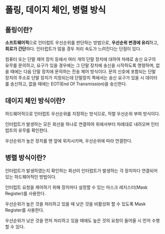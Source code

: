 # 폴링, 데이지 체인, 병렬 방식



## 폴링이란?

 **소프트웨어적**으로 인터럽트 우선순위를 판단하는 방법으로, **우선순위 변경에 유리**하고, **회로가 간단**하다. 인터럽트가 많을 경우 처리 속도가 느려진다는 단점이 있다. 

컴퓨터 또는 단말 제어 장치 등에서 여러 개의 단말 장치에 대하여 차례로 송신 요구의 유무를 문의하고, 요구가 있을 경우에는 그 단말 장치에 송신을 시작하도록 명령하며, 없을 때에는 다음 단말 장치에 문의하는 전송 제어 방식이다. 문의 신호에 포함되는 단말 장치의 주소로 단말 장치가 지정되는데 단말장치 쪽에서는 송신 요구가 있을 시 데이터를 송신하고, 없을 때에는 EOT(End Of Transmission)을 송신한다.





## 데이지 체인 방식이란?

 하드웨어적으로 인터럽트 우선순위를 지정하는 방식으로, 직렬 우선순위 부여 방식이다.

인터럽트가 발생하는 모든 회선을 하나로 연결하여 위에서부터 차례대로 내려오며 인터럽트의 유무를 확인한다.

우선순위가 높은 장치를 맨 앞에 위치시키며, 우선순위에 따라 연결한다.





## 병렬 방식이란?

 인터럽트가 발생하였는지 확인하는 회선이 인터럽트가 발생하는 각 장치마다 연결되어있는 하드웨어적인 방법이다.

인터럽트 요청을 제어하기 위해 장치마다 설정할 수 있는 마스크 레지스터(Mask Register)를 사용한다.

우선순위가 높은 것을 처리하고 있을 때 낮은 것을 비활성화 할 수 있도록 Mask Register를 사용한다.

우선순위가 낮은 것을 먼저 처리하고 있을 때에도 높은 것의 요청이 들어올 시 먼저 수행할 수 있다.



